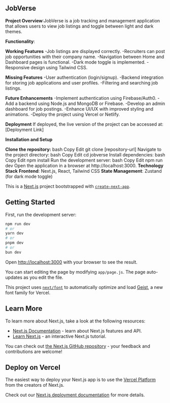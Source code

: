 JobVerse
---------
**Project Overview**:JobVerse is a job tracking and management application that allows users to view job listings and toggle between light and dark themes.

**Functionality**:

**Working Features**
-Job listings are displayed correctly.
-Recruiters can post job opportunities with their company name.
-Navigation between Home and Dashboard pages is functional.
-Dark mode toggle is implemented.
-Responsive design using Tailwind CSS.

**Missing Features**
-User authentication (login/signup).
-Backend integration for storing job applications and user profiles.
-Filtering and searching job listings.

**Future Enhancements**
-Implement authentication using Firebase/Auth0.
-Add a backend using Node.js and MongoDB or Firebase.
-Develop an admin dashboard for job postings.
-Enhance UI/UX with improved styling and animations.
-Deploy the project using Vercel or Netlify.

**Deployment**
If deployed, the live version of the project can be accessed at: [Deployment Link]

**Installation and Setup**

**Clone the repository:**
bash
Copy
Edit
git clone [repository-url]
Navigate to the project directory:
bash
Copy
Edit
cd jobverse
Install dependencies:
bash
Copy
Edit
npm install
Run the development server:
bash
Copy
Edit
npm run dev
Open the application in a browser at http://localhost:3000.
**Technology Stack**
**Frontend**: Next.js, React, Tailwind CSS
**State Management**: Zustand (for dark mode toggle)





This is a [Next.js](https://nextjs.org) project bootstrapped with [`create-next-app`](https://nextjs.org/docs/app/api-reference/cli/create-next-app).

## Getting Started

First, run the development server:

```bash
npm run dev
# or
yarn dev
# or
pnpm dev
# or
bun dev
```

Open [http://localhost:3000](http://localhost:3000) with your browser to see the result.

You can start editing the page by modifying `app/page.js`. The page auto-updates as you edit the file.

This project uses [`next/font`](https://nextjs.org/docs/app/building-your-application/optimizing/fonts) to automatically optimize and load [Geist](https://vercel.com/font), a new font family for Vercel.

## Learn More

To learn more about Next.js, take a look at the following resources:

- [Next.js Documentation](https://nextjs.org/docs) - learn about Next.js features and API.
- [Learn Next.js](https://nextjs.org/learn) - an interactive Next.js tutorial.

You can check out [the Next.js GitHub repository](https://github.com/vercel/next.js) - your feedback and contributions are welcome!

## Deploy on Vercel

The easiest way to deploy your Next.js app is to use the [Vercel Platform](https://vercel.com/new?utm_medium=default-template&filter=next.js&utm_source=create-next-app&utm_campaign=create-next-app-readme) from the creators of Next.js.

Check out our [Next.js deployment documentation](https://nextjs.org/docs/app/building-your-application/deploying) for more details.
